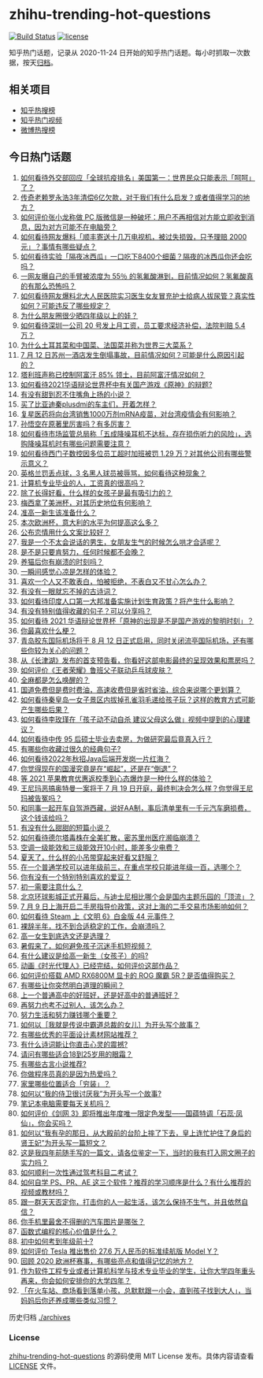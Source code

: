 # zhihu-trending-hot-questions

[![Build Status](https://github.com/justjavac/zhihu-trending-hot-questions/workflows/ci/badge.svg?branch=master)](https://github.com/justjavac/zhihu-trending-hot-questions/actions)
[![license](https://img.shields.io/github/license/justjavac/zhihu-trending-hot-questions)](https://github.com/justjavac/zhihu-trending-hot-questions/blob/master/LICENSE)

知乎热门话题，记录从 2020-11-24 日开始的知乎热门话题。每小时抓取一次数据，按天[归档](./archives)。

## 相关项目

- [知乎热搜榜](https://github.com/justjavac/zhihu-trending-top-search)
- [知乎热门视频](https://github.com/justjavac/zhihu-trending-hot-video)
- [微博热搜榜](https://github.com/justjavac/weibo-trending-hot-search)

## 今日热门话题

<!-- BEGIN -->
<!-- 最后更新时间 Tue Jul 13 2021 10:17:43 GMT+0800 (China Standard Time) -->

1. [如何看待外交部回应「全球抗疫排名」美国第一：世界民众只能表示「呵呵」了？](https://www.zhihu.com/question/471798111)
2. [传奇老赖罗永浩3年清偿6亿欠款，对于我们有什么启发？或者值得学习的地方？](https://www.zhihu.com/question/470804093)
3. [如何评价张小龙称做 PC
   版微信是一种破坏：用户不再相信对方能立即收到消息，因为对方可能不在电脑旁？](https://www.zhihu.com/question/471759055)
4. [如何看待网友爆料「顺丰寄送十几万电视机，被过失损毁，只予理赔 2000
   元」？事情有哪些疑点？](https://www.zhihu.com/question/458784986)
5. [如何看待实验「隔夜冰西瓜」一口吃下8400个细菌？隔夜的冰西瓜你还会吃吗？](https://www.zhihu.com/question/471317641)
6. [一网友曝自己的手臂被浓度为 55％
   的氢氟酸淋到，目前情况如何？氢氟酸真的有那么恐怖吗？](https://www.zhihu.com/question/471598267)
7. [如何看待网友爆料北大人民医院实习医生女友冒充护士给病人拔尿管？真实性如何？可能违反了哪些规定？](https://www.zhihu.com/question/471790162)
8. [为什么朋友圈很少晒四年级以上的娃？](https://www.zhihu.com/question/462953490)
9. [如何看待深圳一公司 20 号发上月工资，员工要求经济补偿，法院判赔 5.4
   万？](https://www.zhihu.com/question/471726471)
10. [为什么土耳其菜和中国菜、法国菜并称为世界三大菜系？](https://www.zhihu.com/question/68355022)
11. [7 月 12
    日苏州一酒店发生倒塌事故，目前情况如何？可能是什么原因引起的？](https://www.zhihu.com/question/471831440)
12. [塔利班声称已控制阿富汗 85% 领土，目前阿富汗情况如何？](https://www.zhihu.com/question/471195009)
13. [如何看待2021华语辩论世界杯中有关国产游戏《原神》的辩题?](https://www.zhihu.com/question/471713998)
14. [有没有甜到忍不住嘴角上扬的小说？](https://www.zhihu.com/question/446148942)
15. [买了比亚迪秦plusdmi的车主们，开着怎样？](https://www.zhihu.com/question/461272564)
16. [复星医药将向台湾销售1000万剂mRNA疫苗，对台湾疫情会有何影响？](https://www.zhihu.com/question/471631426)
17. [孙悟空在原著里厉害吗？有多厉害？](https://www.zhihu.com/question/317829973)
18. [如何看待市场监管总局称「五成降噪耳机不达标，存在损伤听力的风险」，选购降噪耳机时有哪些问题需要注意？](https://www.zhihu.com/question/471794713)
19. [如何看待西门子数控因多位员工超时加班被罚 1.29
    万？对其他公司有哪些警示意义？](https://www.zhihu.com/question/471814227)
20. [英格兰罚丢点球，3 名黑人球员被辱骂，如何看待这种现象？](https://www.zhihu.com/question/471779840)
21. [计算机专业毕业的人，工资真的很高吗？](https://www.zhihu.com/question/387896176)
22. [除了长得好看，什么样的女孩子是最有吸引力的？](https://www.zhihu.com/question/432679628)
23. [梅西拿了美洲杯，对其历史地位有何影响？](https://www.zhihu.com/question/471509448)
24. [准高一新生该准备什么？](https://www.zhihu.com/question/412812541)
25. [本次欧洲杯，意大利的水平为何提高这么多？](https://www.zhihu.com/question/470248238)
26. [公布恋情用什么文案比较好？](https://www.zhihu.com/question/462399444)
27. [我是一个不太会说话的男生，女朋友生气的时候怎么哄才合适呢？](https://www.zhihu.com/question/302449861)
28. [是不是只要肯努力，任何时候都不会晚？](https://www.zhihu.com/question/468650216)
29. [养猫后你有崩溃的时刻吗？](https://www.zhihu.com/question/471478075)
30. [一瞬间感觉心凉是怎样的体验？](https://www.zhihu.com/question/33033949)
31. [喜欢一个人又不敢表白，怕被拒绝，不表白又不甘心怎么办？](https://www.zhihu.com/question/471823127)
32. [有没有一眼就忘不掉的古诗词？](https://www.zhihu.com/question/442263225)
33. [如何看待印度人口第一大邦准备实施计划生育政策？将产生什么影响？](https://www.zhihu.com/question/471723127)
34. [有没有特别值得收藏的句子？可以分享吗？](https://www.zhihu.com/question/470075209)
35. [如何看待 2021
    华语辩论世界杯「原神的出现是不是国产游戏的黎明时刻」？](https://www.zhihu.com/question/471708835)
36. [你最喜欢什么梗？](https://www.zhihu.com/question/288135220)
37. [青岛胶东国际机场将于 8 月 12
    日正式启用，同时关闭流亭国际机场，还有哪些你较为关心的问题？](https://www.zhihu.com/question/471718633)
38. [从《长津湖》发布的首支预告看，你看好这部电影最终的呈现效果和票房吗？](https://www.zhihu.com/question/471713940)
39. [如何评价《王者荣耀》鲁班父子联动乒乓球皮肤？](https://www.zhihu.com/question/470666998)
40. [全麻都是怎么唤醒的？](https://www.zhihu.com/question/466561520)
41. [国道免费但是费时费油，高速收费但是省时省油，综合来说哪个更划算？](https://www.zhihu.com/question/470118462)
42. [如何看待秦皇岛一女子景区内拔掉孔雀羽毛递给孩子玩？这样的教育方式可能产生哪些后果？](https://www.zhihu.com/question/471674496)
43. [如何看待李玫瑾在「孩子动不动自杀
    建议父母这么做」视频中提到的心理建议？](https://www.zhihu.com/question/471634095)
44. [如何看待中传 95 后硕士毕业去卖房，为做研究最后竟真入行？](https://www.zhihu.com/question/471727728)
45. [有哪些你收藏过很久的经典句子?](https://www.zhihu.com/question/458504453)
46. [如何看待2022年秋招Java后端开发岗一片红海？](https://www.zhihu.com/question/471105298)
47. [你觉得现在的国漫究竟是在“崛起”，还是在“倒退”？](https://www.zhihu.com/question/470428413)
48. [等 2021 苹果教育优惠返校季到心态爆炸是一种什么样的体验？](https://www.zhihu.com/question/471063336)
49. [王尼玛恶搞奥特曼一案将于 7 月 19
    日开庭，最终判决会怎么样？你觉得王尼玛被告冤吗？](https://www.zhihu.com/question/471139974)
50. [和同事一起开车自驾游西藏，说好AA制，事后清单里有一千元汽车磨损费，这个钱该给吗？](https://www.zhihu.com/question/465716749)
51. [有没有什么甜甜的短篇小说？](https://www.zhihu.com/question/337950627)
52. [如何看待德尔塔毒株在全美扩散，密苏里州医疗濒临崩溃？](https://www.zhihu.com/question/471555278)
53. [空调一级能效和三级能效开10小时，能差多少电费？](https://www.zhihu.com/question/329341284)
54. [夏天了，什么样的小吊带穿起来好看又舒服？](https://www.zhihu.com/question/467022624)
55. [在一个普通学校可以进年级前三，在重点学校只能进年级一百，选哪个？](https://www.zhihu.com/question/461739253)
56. [你有没有一个特别特别喜欢的爱豆？](https://www.zhihu.com/question/471379389)
57. [初一需要注意什么？](https://www.zhihu.com/question/470961386)
58. [北京环球影城正式开幕后，与迪士尼相比哪个会是国内主题乐园的「顶流」？](https://www.zhihu.com/question/470467852)
59. [7 月 9
    日上海开启二手房指导价政策，这对上海的二手交易市场影响如何？](https://www.zhihu.com/question/471152148)
60. [如何看待 Steam 上《文明 6》白金版 44 元事件？](https://www.zhihu.com/question/471083947)
61. [裸辞半年，找不到合适稳定的工作，会崩溃吗？](https://www.zhihu.com/question/470055976)
62. [高一女生到底选文还是选理？](https://www.zhihu.com/question/462365131)
63. [暑假来了，如何避免孩子沉迷手机短视频？](https://www.zhihu.com/question/471097062)
64. [有什么建议是给高一新生（女孩子）的吗?](https://www.zhihu.com/question/470497705)
65. [动画《时光代理人》已经完结，如何评价这部作品？](https://www.zhihu.com/question/470959705)
66. [如何评价搭载 AMD RX6800M 显卡的 ROG 魔霸
    5R？是否值得购买？](https://www.zhihu.com/question/471650688)
67. [有哪些让你突然明白道理的瞬间？](https://www.zhihu.com/question/63810094)
68. [上一个普通高中的好班好，还是好高中的普通班好？](https://www.zhihu.com/question/471616938)
69. [再努力也考不过别人，该怎么办？](https://www.zhihu.com/question/470612132)
70. [努力生活和努力赚钱哪个重要？](https://www.zhihu.com/question/469544195)
71. [如何以［我就是传说中霸道总裁的女儿］为开头写个故事？](https://www.zhihu.com/question/455867035)
72. [有哪些优秀的平面设计素材网站推荐？](https://www.zhihu.com/question/20396362)
73. [有什么诗词能让你直击心灵的震撼?](https://www.zhihu.com/question/469866078)
74. [请问有哪些适合18到25岁用的眼霜？](https://www.zhihu.com/question/322847034)
75. [有哪些古言小说推荐?](https://www.zhihu.com/question/407505153)
76. [你做程序员真的是因为热爱吗？](https://www.zhihu.com/question/453885905)
77. [家里哪些位置适合「穷装」？](https://www.zhihu.com/question/441324496)
78. [如何以“我的侍卫很讨厌我”为开头写一个故事?](https://www.zhihu.com/question/440852420)
79. [笔记本电脑需要每天关机吗？](https://www.zhihu.com/question/424633596)
80. [如何评价《剑网
    3》即将推出年度唯一限定色发型——国蕴特调「石蕊·凤仙」，你会买吗？](https://www.zhihu.com/question/471717436)
81. [如何以“我有孕的那日，从大殿前的台阶上摔了下去，皇上连忙护住了身后的贤王妃”为开头写一篇短文？](https://www.zhihu.com/question/424583928)
82. [这是我四年前随手写的一篇文，请各位鉴定一下，当时的我有打入网文圈子的实力吗？](https://www.zhihu.com/question/471660118)
83. [如何顺利一次性通过驾考科目二考试？](https://www.zhihu.com/question/24518251)
84. [如何自学 PS、PR、AE
    这三个软件？推荐的学习顺序是什么？有什么推荐的视频或教材吗？](https://www.zhihu.com/question/38197869)
85. [跟一群天天否定你，打击你的人一起生活，该怎么保持不生气，并且依然自信？](https://www.zhihu.com/question/470883728)
86. [你手机里最舍不得删的汽车图片是哪张？](https://www.zhihu.com/question/468845093)
87. [函数式编程的核心价值是什么？](https://www.zhihu.com/question/471098472)
88. [初中如何考到年级前十?](https://www.zhihu.com/question/353434774)
89. [如何评价 Tesla 推出售价 27.6 万人民币的标准续航版 Model
    Y？](https://www.zhihu.com/question/470837546)
90. [回顾 2020 欧洲杯赛事，有哪些亮点和值得记忆的地方？](https://www.zhihu.com/question/471538861)
91. [作为软件工程专业或者计算机科学与技术专业毕业的学生，让你大学四年重头再来，你会如何安排你的大学四年？](https://www.zhihu.com/question/426053091)
92. [「在火车站、商场看到落单小孩，总默默跟一小会，直到孩子找到大人」，当妈妈后你还养成哪些类似习惯？](https://www.zhihu.com/question/471287409)

<!-- END -->

历史归档 [./archives](./archives)

### License

[zhihu-trending-hot-questions](https://github.com/justjavac/zhihu-trending-hot-questions)
的源码使用 MIT License 发布。具体内容请查看 [LICENSE](./LICENSE) 文件。
